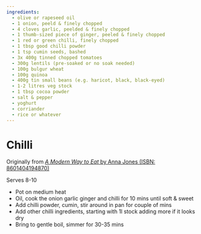 ```yaml
---
ingredients:
  - olive or rapeseed oil
  - 1 onion, peeld & finely chopped
  - 4 cloves garlic, peelded & finely chopped
  - 1 thumb-sized piece of ginger, peeled & finely chopped
  - 1 red or green chilli, finely chopped
  - 1 tbsp good chilli powder
  - 1 tsp cumin seeds, bashed
  - 3x 400g tinned chopped tomatoes
  - 300g lentils (pre-soaked or no soak needed)
  - 100g bulgur wheat
  - 100g quinoa
  - 400g tin small beans (e.g. haricot, black, black-eyed)
  - 1-2 litres veg stock
  - 1 tbsp cocoa powder
  - salt & pepper
  - yoghurt
  - corriander
  - rice or whatever
---
```


# Chilli

Originally from [_A Modern Way to Eat_ by Anna Jones (ISBN: 8601404194870)](https://isbnsearch.org/search?s=8601404194870)

Serves 8-10

- Pot on medium heat
- Oil, cook the onion garlic ginger and chilli for 10 mins until soft & sweet
- Add chilli powder, cumin, stir around in pan for couple of mins
- Add other chilli ingredients, starting with 1l stock adding more if it looks dry
- Bring to gentle boil, simmer for 30-35 mins
